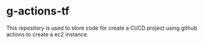 # g-actions-tf
This repository is used to store code for create a CI/CD project using github actions to create a ec2 instance.
